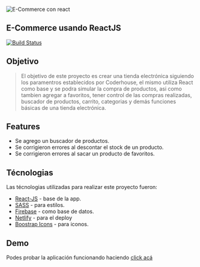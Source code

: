 ![E-Commerce con react](https://raw.githack.com/Agustin-Delgado/r-commerce/master/src/img/logoWhite.png)

## E-Commerce usando ReactJS 

[![Build Status](https://travis-ci.org/joemccann/dillinger.svg?branch=master)](https://travis-ci.org/joemccann/dillinger)

## Objetivo
>El objetivo de este proyecto es crear una tienda electrónica siguiendo los paramentros establecidos por Coderhouse, el mismo utiliza React como base y se podra simular la compra de productos, asi como tambien agregar a favoritos, tener control de las compras realizadas, buscador de productos, carrito, categorias y demás funciones básicas de una tienda electrónica.

## Features
- Se agrego un buscador de productos.
- Se corrigieron errores al descontar el stock de un producto.
- Se corrigieron errores al sacar un producto de favoritos.

## Técnologias

Las técnologias utilizadas para realizar este proyecto fueron:

- [React-JS](https://es.reactjs.org/) - base de la app.
- [SASS](https://sass-lang.com/) - para estilos.
- [Firebase](https://firebase.google.com/) - como base de datos.
- [Netlify](https://www.netlify.com/) - para el deploy
- [Boostrap Icons](https://icons.getbootstrap.com/) - para iconos.

## Demo

Podes probar la aplicación funcionando haciendo [click acá](https://objective-hawking-39b239.netlify.app/)
